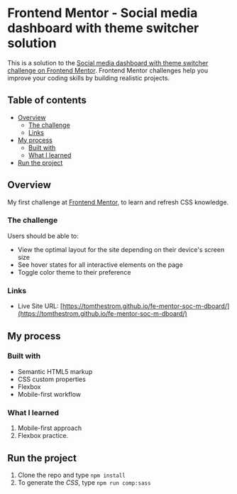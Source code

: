 # Frontend Mentor - Social media dashboard with theme switcher solution

This is a solution to the [Social media dashboard with theme switcher challenge on Frontend Mentor](https://www.frontendmentor.io/challenges/social-media-dashboard-with-theme-switcher-6oY8ozp_H). Frontend Mentor challenges help you improve your coding skills by building realistic projects.

## Table of contents

- [Overview](#overview)
  - [The challenge](#the-challenge)
  - [Links](#links)
- [My process](#my-process)
  - [Built with](#built-with)
  - [What I learned](#what-i-learned)
- [Run the project](#my-process)

## Overview

My first challenge at [Frontend Mentor](https://www.frontendmentor.io/), to learn and refresh CSS knowledge.

### The challenge

Users should be able to:

- View the optimal layout for the site depending on their device's screen size
- See hover states for all interactive elements on the page
- Toggle color theme to their preference

### Links

- Live Site URL: [https://tomthestrom.github.io/fe-mentor-soc-m-dboard/](https://tomthestrom.github.io/fe-mentor-soc-m-dboard/)

## My process

### Built with

- Semantic HTML5 markup
- CSS custom properties
- Flexbox
- Mobile-first workflow

### What I learned

1. Mobile-first approach
2. Flexbox practice.


## Run the project

1. Clone the repo and type `npm install`
2. To generate the *CSS*, type `npm run comp:sass`
